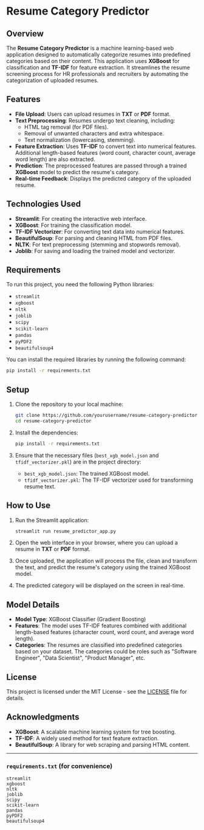 
# Resume Category Predictor

## Overview
The **Resume Category Predictor** is a machine learning-based web application designed to automatically categorize resumes into predefined categories based on their content. This application uses **XGBoost** for classification and **TF-IDF** for feature extraction. It streamlines the resume screening process for HR professionals and recruiters by automating the categorization of uploaded resumes.

## Features
- **File Upload**: Users can upload resumes in **TXT** or **PDF** format.
- **Text Preprocessing**: Resumes undergo text cleaning, including:
  - HTML tag removal (for PDF files).
  - Removal of unwanted characters and extra whitespace.
  - Text normalization (lowercasing, stemming).
- **Feature Extraction**: Uses **TF-IDF** to convert text into numerical features. Additional length-based features (word count, character count, average word length) are also extracted.
- **Prediction**: The preprocessed features are passed through a trained **XGBoost** model to predict the resume's category.
- **Real-time Feedback**: Displays the predicted category of the uploaded resume.

## Technologies Used
- **Streamlit**: For creating the interactive web interface.
- **XGBoost**: For training the classification model.
- **TF-IDF Vectorizer**: For converting text data into numerical features.
- **BeautifulSoup**: For parsing and cleaning HTML from PDF files.
- **NLTK**: For text preprocessing (stemming and stopwords removal).
- **Joblib**: For saving and loading the trained model and vectorizer.

## Requirements
To run this project, you need the following Python libraries:
- `streamlit`
- `xgboost`
- `nltk`
- `joblib`
- `scipy`
- `scikit-learn`
- `pandas`
- `pyPDF2`
- `beautifulsoup4`

You can install the required libraries by running the following command:
```bash
pip install -r requirements.txt
```

## Setup
1. Clone the repository to your local machine:
   ```bash
   git clone https://github.com/yourusername/resume-category-predictor.git
   cd resume-category-predictor
   ```

2. Install the dependencies:
   ```bash
   pip install -r requirements.txt
   ```

3. Ensure that the necessary files (`best_xgb_model.json` and `tfidf_vectorizer.pkl`) are in the project directory:
   - `best_xgb_model.json`: The trained XGBoost model.
   - `tfidf_vectorizer.pkl`: The TF-IDF vectorizer used for transforming resume text.

## How to Use
1. Run the Streamlit application:
   ```bash
   streamlit run resume_predictor_app.py
   ```

2. Open the web interface in your browser, where you can upload a resume in **TXT** or **PDF** format.

3. Once uploaded, the application will process the file, clean and transform the text, and predict the resume's category using the trained XGBoost model.

4. The predicted category will be displayed on the screen in real-time.

## Model Details
- **Model Type**: XGBoost Classifier (Gradient Boosting)
- **Features**: The model uses TF-IDF features combined with additional length-based features (character count, word count, and average word length).
- **Categories**: The resumes are classified into predefined categories based on your dataset. The categories could be roles such as "Software Engineer", "Data Scientist", "Product Manager", etc.

## License
This project is licensed under the MIT License - see the [LICENSE](LICENSE) file for details.

## Acknowledgments
- **XGBoost**: A scalable machine learning system for tree boosting.
- **TF-IDF**: A widely used method for text feature extraction.
- **BeautifulSoup**: A library for web scraping and parsing HTML content.

---

### `requirements.txt` (for convenience)
```plaintext
streamlit
xgboost
nltk
joblib
scipy
scikit-learn
pandas
pyPDF2
beautifulsoup4
```
